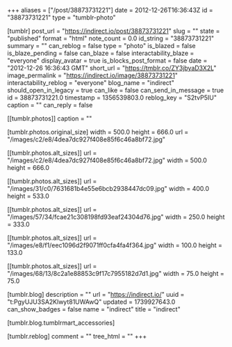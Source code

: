 +++
aliases = ["/post/38873731221"]
date = 2012-12-26T16:36:43Z
id = "38873731221"
type = "tumblr-photo"

[tumblr]
post_url = "https://indirect.io/post/38873731221"
slug = ""
state = "published"
format = "html"
note_count = 0.0
id_string = "38873731221"
summary = ""
can_reblog = false
type = "photo"
is_blazed = false
is_blaze_pending = false
can_blaze = false
interactability_blaze = "everyone"
display_avatar = true
is_blocks_post_format = false
date = "2012-12-26 16:36:43 GMT"
short_url = "https://tmblr.co/ZY3jbyaD3X2L"
image_permalink = "https://indirect.io/image/38873731221"
interactability_reblog = "everyone"
blog_name = "indirect"
should_open_in_legacy = true
can_like = false
can_send_in_message = true
id = 38873731221.0
timestamp = 1356539803.0
reblog_key = "S2tvP5IU"
caption = ""
can_reply = false

[[tumblr.photos]]
caption = ""

[tumblr.photos.original_size]
width = 500.0
height = 666.0
url = "/images/c2/e8/4dea7dc927f408e85f6c46a8bf72.jpg"

[[tumblr.photos.alt_sizes]]
url = "/images/c2/e8/4dea7dc927f408e85f6c46a8bf72.jpg"
width = 500.0
height = 666.0

[[tumblr.photos.alt_sizes]]
url = "/images/31/c0/7631681b4e55e6bcb2938447dc09.jpg"
width = 400.0
height = 533.0

[[tumblr.photos.alt_sizes]]
url = "/images/57/34/fcae21c308198fd93eaf24304d76.jpg"
width = 250.0
height = 333.0

[[tumblr.photos.alt_sizes]]
url = "/images/e8/f1/eec1096d2f9071ff0cfa4fa4f364.jpg"
width = 100.0
height = 133.0

[[tumblr.photos.alt_sizes]]
url = "/images/68/13/8c2a1e88853c9f17c7955182d7d1.jpg"
width = 75.0
height = 75.0

[tumblr.blog]
description = ""
url = "https://indirect.io/"
uuid = "t:PgyUJU3SA2Klwyt81UWAwQ"
updated = 1739927643.0
can_show_badges = false
name = "indirect"
title = "indirect"

[tumblr.blog.tumblrmart_accessories]

[tumblr.reblog]
comment = ""
tree_html = ""
+++
